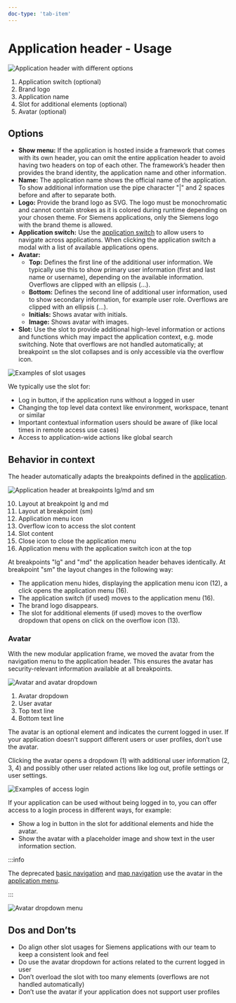 ```yaml
---
doc-type: 'tab-item'
---
```

# Application header - Usage

![Application header with different options](https://www.figma.com/design/wEptRgAezDU1z80Cn3eZ0o/iX-Pattern-Illustrations?type=design&node-id=1634-56424&mode=design&t=4XzscFw57dE7McUX-11)

1. Application switch (optional)
2. Brand logo
3. Application name
4. Slot for additional elements (optional)
5. Avatar (optional)

## Options

- **Show menu:** If the application is hosted inside a framework that comes with its own header, you can omit the entire application header to avoid having two headers on top of each other. The framework’s header then provides the brand identity, the application name and other information.
- **Name:** The application name shows the official name of the application. To show additional information use the pipe character "|" and 2 spaces before and after to separate both.
- **Logo:** Provide the brand logo as SVG. The logo must be monochromatic and cannot contain strokes as it is colored during runtime depending on your chosen theme. For Siemens applications, only the Siemens logo with the brand theme is allowed.
- **Application switch:** Use the [application switch](../application/guide.md#application-switch) to allow users to navigate across applications. When clicking the application switch a modal with a list of available applications opens.
- **Avatar:**
	- **Top:** Defines the first line of the additional user information. We typically use this to show primary user information (first and last name or username), depending on the available information. Overflows are clipped with an ellipsis (…).
	- **Bottom:** Defines the second line of additional user information, used to show secondary information, for example user role. Overflows are clipped with an ellipsis (…).
	- **Initials:** Shows avatar with initials.
	- **Image:** Shows avatar with images.
- **Slot:** Use the slot to provide additional high-level information or actions and functions which may impact the application context, e.g. mode switching. Note that overflows are not handled automatically; at breakpoint `sm` the slot collapses and is only accessible via the overflow icon.

![Examples of slot usages](https://www.figma.com/design/wEptRgAezDU1z80Cn3eZ0o/iX-Pattern-Illustrations?type=design&node-id=1679-19526&mode=design&t=UPXhDWuRHtygtfFI-11)

We typically use the slot for:

- Log in button, if the application runs without a logged in user
- Changing the top level data context like environment, workspace, tenant or similar
- Important contextual information users should be aware of (like local times in remote access use cases)
- Access to application-wide actions like global search

## Behavior in context

The header automatically adapts the breakpoints defined in the [application](../application).

![Application header at breakpoints lg/md and sm](https://www.figma.com/design/wEptRgAezDU1z80Cn3eZ0o/iX-Pattern-Illustrations?type=design&node-id=1636-62980&mode=design&t=4XzscFw57dE7McUX-11)

10. Layout at breakpoint lg and md
11. Layout at breakpoint (sm)
12. Application menu icon
13. Overflow icon to access the slot content
14. Slot content
15. Close icon to close the application menu
16. Application menu with the application switch icon at the top

At breakpoints "lg" and "md" the application header behaves identically. At breakpoint "sm" the layout changes in the following way:

- The application menu hides, displaying the application menu icon (12), a click opens the application menu (16).
- The application switch (if used) moves to the application menu (16).
- The brand logo disappears.
- The slot for additional elements (if used) moves to the overflow dropdown that opens on click on the overflow icon (13).

### Avatar

With the new modular application frame, we moved the avatar from the navigation menu to the application header. This ensures the avatar has security-relevant information available at all breakpoints.

![Avatar and avatar dropdown](https://www.figma.com/design/wEptRgAezDU1z80Cn3eZ0o/iX-Pattern-Illustrations?type=design&node-id=1635-60462&mode=design&t=UPXhDWuRHtygtfFI-11)

1. Avatar dropdown
2. User avatar
3. Top text line
4. Bottom text line

The avatar is an optional element and indicates the current logged in user. If your application doesn’t support different users or user profiles, don’t use the avatar.

Clicking the avatar opens a dropdown (1) with additional user information (2, 3, 4) and possibly other user related actions like log out, profile settings or user settings.

![Examples of access login](https://www.figma.com/design/wEptRgAezDU1z80Cn3eZ0o/iX-Pattern-Illustrations?type=design&node-id=1636-62468&mode=design&t=4XzscFw57dE7McUX-11)

If your application can be used without being logged in to, you can offer access to a login process in different ways, for example:

- Show a log in button in the slot for additional elements and hide the avatar.
- Show the avatar with a placeholder image and show text in the user information section.

:::info

The deprecated [basic navigation](../../legacy/basic-navigation) and [map navigation](../../legacy/map-navigation) use the avatar in the [application menu](../application-menu).

:::

![Avatar dropdown menu](https://www.figma.com/design/wEptRgAezDU1z80Cn3eZ0o/iX-Pattern-Illustrations?type=design&node-id=1013-70909&mode=design&t=Ch2wsi2EtQ3sPBpS-11)

## Dos and Don’ts

- Do align other slot usages for Siemens applications with our team to keep a consistent look and feel
- Do use the avatar dropdown for actions related to the current logged in user
- Don’t overload the slot with too many elements (overflows are not handled automatically)
- Don’t use the avatar if your application does not support user profiles